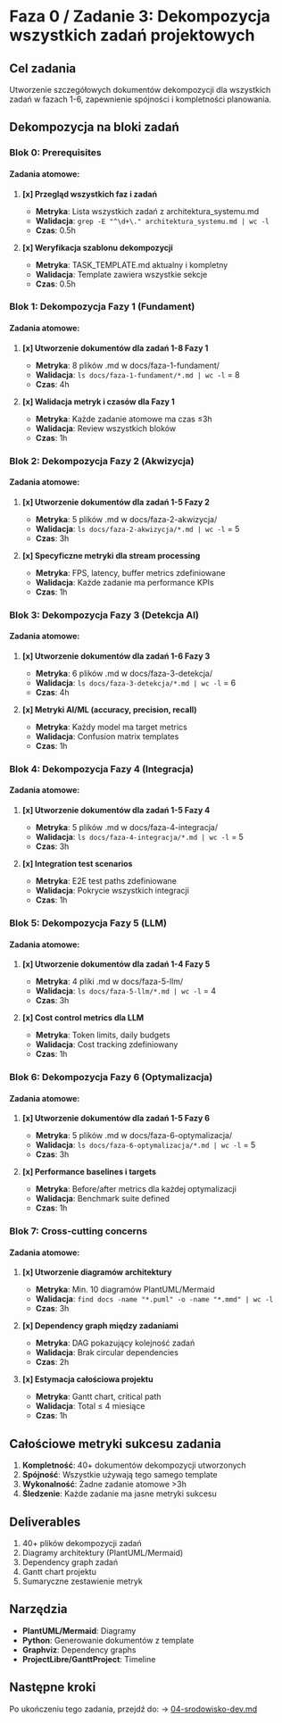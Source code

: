 # Faza 0 / Zadanie 3: Dekompozycja wszystkich zadań projektowych

## Cel zadania
Utworzenie szczegółowych dokumentów dekompozycji dla wszystkich zadań w fazach 1-6, zapewnienie spójności i kompletności planowania.

## Dekompozycja na bloki zadań

### Blok 0: Prerequisites
#### Zadania atomowe:
1. **[x] Przegląd wszystkich faz i zadań**
   - **Metryka**: Lista wszystkich zadań z architektura_systemu.md
   - **Walidacja**: `grep -E "^\d+\." architektura_systemu.md | wc -l`
   - **Czas**: 0.5h

2. **[x] Weryfikacja szablonu dekompozycji**
   - **Metryka**: TASK_TEMPLATE.md aktualny i kompletny
   - **Walidacja**: Template zawiera wszystkie sekcje
   - **Czas**: 0.5h

### Blok 1: Dekompozycja Fazy 1 (Fundament)

#### Zadania atomowe:
1. **[x] Utworzenie dokumentów dla zadań 1-8 Fazy 1**
   - **Metryka**: 8 plików .md w docs/faza-1-fundament/
   - **Walidacja**: `ls docs/faza-1-fundament/*.md | wc -l` = 8
   - **Czas**: 4h

2. **[x] Walidacja metryk i czasów dla Fazy 1**
   - **Metryka**: Każde zadanie atomowe ma czas ≤3h
   - **Walidacja**: Review wszystkich bloków
   - **Czas**: 1h

### Blok 2: Dekompozycja Fazy 2 (Akwizycja)

#### Zadania atomowe:
1. **[x] Utworzenie dokumentów dla zadań 1-5 Fazy 2**
   - **Metryka**: 5 plików .md w docs/faza-2-akwizycja/
   - **Walidacja**: `ls docs/faza-2-akwizycja/*.md | wc -l` = 5
   - **Czas**: 3h

2. **[x] Specyficzne metryki dla stream processing**
   - **Metryka**: FPS, latency, buffer metrics zdefiniowane
   - **Walidacja**: Każde zadanie ma performance KPIs
   - **Czas**: 1h

### Blok 3: Dekompozycja Fazy 3 (Detekcja AI)

#### Zadania atomowe:
1. **[x] Utworzenie dokumentów dla zadań 1-6 Fazy 3**
   - **Metryka**: 6 plików .md w docs/faza-3-detekcja/
   - **Walidacja**: `ls docs/faza-3-detekcja/*.md | wc -l` = 6
   - **Czas**: 4h

2. **[x] Metryki AI/ML (accuracy, precision, recall)**
   - **Metryka**: Każdy model ma target metrics
   - **Walidacja**: Confusion matrix templates
   - **Czas**: 1h

### Blok 4: Dekompozycja Fazy 4 (Integracja)

#### Zadania atomowe:
1. **[x] Utworzenie dokumentów dla zadań 1-5 Fazy 4**
   - **Metryka**: 5 plików .md w docs/faza-4-integracja/
   - **Walidacja**: `ls docs/faza-4-integracja/*.md | wc -l` = 5
   - **Czas**: 3h

2. **[x] Integration test scenarios**
   - **Metryka**: E2E test paths zdefiniowane
   - **Walidacja**: Pokrycie wszystkich integracji
   - **Czas**: 1h

### Blok 5: Dekompozycja Fazy 5 (LLM)

#### Zadania atomowe:
1. **[x] Utworzenie dokumentów dla zadań 1-4 Fazy 5**
   - **Metryka**: 4 pliki .md w docs/faza-5-llm/
   - **Walidacja**: `ls docs/faza-5-llm/*.md | wc -l` = 4
   - **Czas**: 3h

2. **[x] Cost control metrics dla LLM**
   - **Metryka**: Token limits, daily budgets
   - **Walidacja**: Cost tracking zdefiniowany
   - **Czas**: 1h

### Blok 6: Dekompozycja Fazy 6 (Optymalizacja)

#### Zadania atomowe:
1. **[x] Utworzenie dokumentów dla zadań 1-5 Fazy 6**
   - **Metryka**: 5 plików .md w docs/faza-6-optymalizacja/
   - **Walidacja**: `ls docs/faza-6-optymalizacja/*.md | wc -l` = 5
   - **Czas**: 3h

2. **[x] Performance baselines i targets**
   - **Metryka**: Before/after metrics dla każdej optymalizacji
   - **Walidacja**: Benchmark suite defined
   - **Czas**: 1h

### Blok 7: Cross-cutting concerns

#### Zadania atomowe:
1. **[x] Utworzenie diagramów architektury**
   - **Metryka**: Min. 10 diagramów PlantUML/Mermaid
   - **Walidacja**: `find docs -name "*.puml" -o -name "*.mmd" | wc -l`
   - **Czas**: 3h

2. **[x] Dependency graph między zadaniami**
   - **Metryka**: DAG pokazujący kolejność zadań
   - **Walidacja**: Brak circular dependencies
   - **Czas**: 2h

3. **[x] Estymacja całościowa projektu**
   - **Metryka**: Gantt chart, critical path
   - **Walidacja**: Total ≤ 4 miesiące
   - **Czas**: 1h

## Całościowe metryki sukcesu zadania

1. **Kompletność**: 40+ dokumentów dekompozycji utworzonych
2. **Spójność**: Wszystkie używają tego samego template
3. **Wykonalność**: Żadne zadanie atomowe >3h
4. **Śledzenie**: Każde zadanie ma jasne metryki sukcesu

## Deliverables

1. 40+ plików dekompozycji zadań
2. Diagramy architektury (PlantUML/Mermaid)
3. Dependency graph zadań
4. Gantt chart projektu
5. Sumaryczne zestawienie metryk

## Narzędzia

- **PlantUML/Mermaid**: Diagramy
- **Python**: Generowanie dokumentów z template
- **Graphviz**: Dependency graphs
- **ProjectLibre/GanttProject**: Timeline

## Następne kroki

Po ukończeniu tego zadania, przejdź do:
→ [04-srodowisko-dev.md](./04-srodowisko-dev.md)